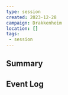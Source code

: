 ```yaml
---
type: session
created: 2023-12-28
campaign: Drakkenheim
location: []
tags:
 - session
---
```



## Summary

## Event Log




